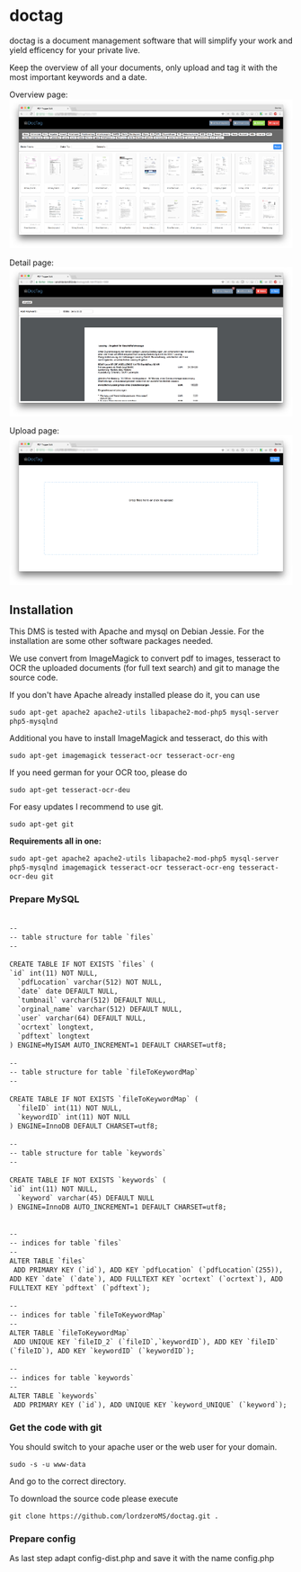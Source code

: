# doctag

doctag is a document management software that will simplify your work and yield efficency for your private live.

Keep the overview of all your documents, only upload and tag it with the most important keywords and a date.

Overview page: 
![doc main screen](https://github.com/lordzeroMS/doctag/blob/master/images/doctag-s1.png)


Detail page:
![doc detail screen](https://github.com/lordzeroMS/doctag/blob/master/images/doctag-s2.png)


Upload page:
![doc upload screen](https://github.com/lordzeroMS/doctag/blob/master/images/doctag-s3.png)

## Installation
This DMS is tested with Apache and mysql on Debian Jessie. For the installation are some other software packages needed. 

We use convert from ImageMagick to convert pdf to images, tesseract to OCR the uploaded documents (for full text search) and git to manage the source code.

If you don't have Apache already installed please do it, you can use 
```
sudo apt-get apache2 apache2-utils libapache2-mod-php5 mysql-server php5-mysqlnd
```

Additional you have to install ImageMagick and tesseract, do this with 
```
sudo apt-get imagemagick tesseract-ocr tesseract-ocr-eng
```

If you need german for your OCR too, please do
```
sudo apt-get tesseract-ocr-deu
```

For easy updates I recommend to use git. 
```
sudo apt-get git
```


**Requirements all in one:**
```
sudo apt-get apache2 apache2-utils libapache2-mod-php5 mysql-server php5-mysqlnd imagemagick tesseract-ocr tesseract-ocr-eng tesseract-ocr-deu git
```

### Prepare MySQL ###
```

--
-- table structure for table `files`
--

CREATE TABLE IF NOT EXISTS `files` (
`id` int(11) NOT NULL,
  `pdfLocation` varchar(512) NOT NULL,
  `date` date DEFAULT NULL,
  `tumbnail` varchar(512) DEFAULT NULL,
  `orginal_name` varchar(512) DEFAULT NULL,
  `user` varchar(64) DEFAULT NULL,
  `ocrtext` longtext,
  `pdftext` longtext
) ENGINE=MyISAM AUTO_INCREMENT=1 DEFAULT CHARSET=utf8;

--
-- table structure for table `fileToKeywordMap`
--

CREATE TABLE IF NOT EXISTS `fileToKeywordMap` (
  `fileID` int(11) NOT NULL,
  `keywordID` int(11) NOT NULL
) ENGINE=InnoDB DEFAULT CHARSET=utf8;

--
-- table structure for table `keywords`
--

CREATE TABLE IF NOT EXISTS `keywords` (
`id` int(11) NOT NULL,
  `keyword` varchar(45) DEFAULT NULL
) ENGINE=InnoDB AUTO_INCREMENT=1 DEFAULT CHARSET=utf8;


--
-- indices for table `files`
--
ALTER TABLE `files`
 ADD PRIMARY KEY (`id`), ADD KEY `pdfLocation` (`pdfLocation`(255)), ADD KEY `date` (`date`), ADD FULLTEXT KEY `ocrtext` (`ocrtext`), ADD FULLTEXT KEY `pdftext` (`pdftext`);

--
-- indices for table `fileToKeywordMap`
--
ALTER TABLE `fileToKeywordMap`
 ADD UNIQUE KEY `fileID_2` (`fileID`,`keywordID`), ADD KEY `fileID` (`fileID`), ADD KEY `keywordID` (`keywordID`);

--
-- indices for table `keywords`
--
ALTER TABLE `keywords`
 ADD PRIMARY KEY (`id`), ADD UNIQUE KEY `keyword_UNIQUE` (`keyword`);

```

### Get the code with git ###
You should switch to your apache user or the web user for your domain. 
```
sudo -s -u www-data
```

And go to the correct directory. 

To download the source code please execute 
```
git clone https://github.com/lordzeroMS/doctag.git .
``` 

### Prepare config ###
As last step adapt config-dist.php and save it with the name config.php 